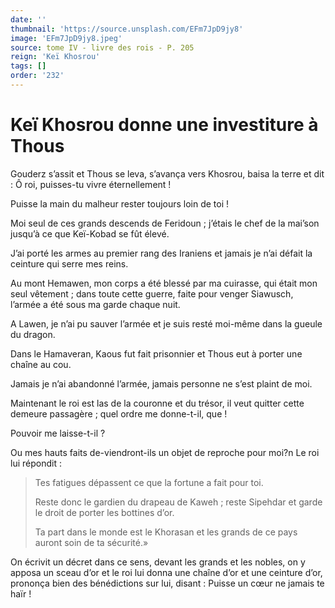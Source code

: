 ```yaml
---
date: ''
thumbnail: 'https://source.unsplash.com/EFm7JpD9jy8'
image: 'EFm7JpD9jy8.jpeg'
source: tome IV - livre des rois - P. 205
reign: 'Keï Khosrou'
tags: []
order: '232'
---
```


# Keï Khosrou donne une investiture à Thous

Gouderz s’assit et Thous se leva, s’avança vers Khosrou, baisa la terre et dit : Ô roi, puisses-tu vivre éternellement !

Puisse la main du malheur rester toujours loin de toi !

Moi seul de ces grands descends de Feridoun ; j’étais le chef de la mai’son jusqu’à ce que Keï-Kobad se fût élevé.

J’ai porté les armes au premier rang des Iraniens et jamais je n’ai défait la ceinture qui serre mes reins.

Au mont Hemawen, mon corps a été blessé par ma cuirasse, qui était mon seul vêtement ; dans toute cette guerre, faite pour venger Siawusch, l’armée a été sous ma garde chaque nuit.

A Lawen, je n’ai pu sauver l’armée et je suis resté moi-même dans la gueule du dragon.

Dans le Hamaveran, Kaous fut fait prisonnier et Thous eut à porter une chaîne au cou.

Jamais je n’ai abandonné l’armée, jamais personne ne s’est plaint de moi.

Maintenant le roi est las de la couronne et du trésor, il veut quitter cette demeure passagère ; quel ordre me donne-t-il, que !

Pouvoir me laisse-t-il ?

Ou mes hauts faits de-viendront-ils un objet de reproche pour moi?n Le roi lui répondit :

> Tes fatigues dépassent ce que la fortune a fait pour toi.
>
> Reste donc le gardien du drapeau de Kaweh ; reste Sipehdar et garde le droit de porter les bottines d’or.
>
> Ta part dans le monde est le Khorasan et les grands de ce pays auront soin de ta sécurité.»

On écrivit un décret dans ce sens, devant les grands et les nobles, on y apposa un sceau d’or et le roi lui donna une chaîne d’or et une ceinture d’or, prononça bien des bénédictions sur lui, disant : Puisse un cœur ne jamais te haïr !
